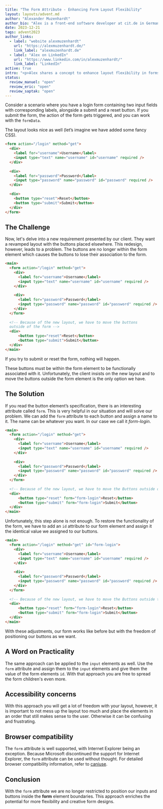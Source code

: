 ```yaml
---
title: "The Form Attribute - Enhancing Form Layout Flexibility"
layout: layouts/advent.md
author: "Alexander Muzenhardt"
author_bio: "Alex is a front-end software developer at cit.de in Germany."
date: 2023-12-21
tags: advent2023
author_links:
  - label: "website alexmuzenhardt"
    url: "https://alexmuzenhardt.de/"
    link_label: "alexmuzenhardt.de"
  - label: "Alex on LinkedIn"
    url: "https://www.linkedin.com/in/alexmuzenhardt/"
    link_label: "LinkedIn"
active: true
intro: "<p>Alex shares a concept to enhance layout flexibility in forms.</p>"
status:
  review_manuel: "open"
  review_eric: "open"
  review_saptak: "open"
---
```


Consider a scenario where you have a login form containing two input fields with corresponding labels, alongside a submit and a reset button. If you submit the form, the action of the form gets triggered, and you can work with the `formData`.

The layout looks nice as well (let’s imagine we have added some fancy CSS).

```html
<form action="/login" method="get">
  <div>
    <label for="username">Username</label>
    <input type="text" name="username" id="username" required />
  </div>
  
  <div>
    <label for="password">Password</label>
    <input type="password" name="password" id="password" required />
  </div>
  
  <div>
    <button type="reset">Reset</button>
    <button type="submit">Submit</button>
  </div>
</form>
```

## The Challenge
Now, let's delve into a new requirement presented by our client. They want a revamped layout with the buttons placed elsewhere. This redesign, however, leads to a problem.
The buttons are no longer within the form element which causes the buttons to lose their association to the form.

```html
<main>
  <form action="/login" method="get">
    <div>
      <label for="username">Username</label>
      <input type="text" name="username" id="username" required />
    </div>
    
    <div>
      <label for="password">Password</label>
      <input type="password" name="password" id="password" required />
    </div>
  </form>
  
  <!-- Because of the new layout, we have to move the buttons 
  outside of the form -->
  <div>
      <button type="reset">Reset</button>
      <button type="submit">Submit</button>
  </div>
</main>
```

If you try to submit or reset the form, nothing will happen.

These buttons must be within the form element to be functionally associated with it.
Unfortunately, the client insists on the new layout and to move the buttons outside the form element is the only option we have.

## The Solution
If you read the button element’s specification, there is an interesting attribute called `form`. This is very helpful in our situation and will solve our problem. We can add the `form` attribute to each button and assign a name to it. The name can be whatever you want. In our case we call it _form-login_.

<!-- Manuel: 
1. "element’s specification" <-- link please 
2. Just a general stylistic comment: The first two sentece are fillers, they don't add any value. They can be reduced to "The form attribute can help with that. We can add it..."
3. "We can add the" <- You mix forms of address. Please choose one form, adress the reader either with "you" or "we". -->

```html
<main>
  <form action="/login" method="get">
    <div>
      <label for="username">Username</label>
      <input type="text" name="username" id="username" required />
    </div>
    
    <div>
      <label for="password">Password</label>
      <input type="password" name="password" id="password" required />
    </div>
  </form>
  
  <!-- Because of the new layout, we have to move the Buttons outside of the form -->
  <div>
      <button type="reset" form="form-login">Reset</button>
      <button type="submit" form="form-login">Submit</button>
  </div>
</main>
```

Unfortunately, this step alone is not enough. To restore the functionality of the form, we have to add an `id` attribute to our form element and assign it the identical value we assigned to our buttons.

```html
<main>
  <form action="/login" method="get" id="form-login">
    <div>
      <label for="username">Username</label>
      <input type="text" name="username" id="username" required />
    </div>
    
    <div>
      <label for="password">Password</label>
      <input type="password" name="password" id="password" required />
    </div>
  </form>
  
  <!-- Because of the new layout, we have to move the Buttons outside the form -->
  <div>
      <button type="reset" form="form-login">Reset</button>
      <button type="submit" form="form-login">Submit</button>
  </div>
</main>
```

With these adjustments, our form works like before but with the freedom of positioning our buttons as we want.

<!-- Manuel: "Unfortunately, this step alone is not enough." <- that makes it sound like you have to do a lot of extra work, but it's just an id you have to add. 
Please combine the instructions for adding the attributes and the id one step and remove the second code sample. -->

## A Word on Practicality
The same approach can be applied to the `input` elements as well. Use the `form` attribute and assign them to the `input` elements and give them the value of the form elements `id`. With that approach you are free to spread the form children's even more.

<!-- Manuel: 
1. what about textarea, select, etc.? It probably works with all form elements, right? please rewrite it.
2. "With that approach you are free to spread the **form** children's even more" <- what does that mean?-->

## Accessibility concerns
With this approach you will get a lot of freedom with your layout, however, it is important to not mess up the layout too much and place the elements in an order that still makes sense to the user. Otherwise it can be confusing and frustrating.

<!-- Manuel: You're addressing a11y issues, but the potential negative impact on the user doesn't really come out. Can you elaborate a bit more on that? -->

## Browser compatibility
The `form` attribute is well supported, with Internet Explorer being an exception. Because Microsoft discontinued the support for Internet Explorer, the `form` attribute can be used without thought.
For detailed browser compatibility information, refer to [caniuse](https://caniuse.com/form-attribute).

<!-- Manuel: Please consider removing the sentence "Because Microsoft…". I have clients that still have to support IE < 10. -->

## Conclusion
With the `form` attribute we are no longer restricted to position our inputs and buttons inside the **form** element boundaries. This approach enriches the potential for more flexibility and creative form designs.
